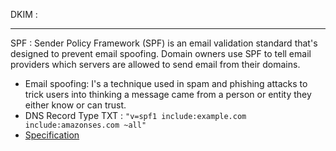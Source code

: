 DKIM : 

---
SPF : Sender Policy Framework (SPF) is an email validation standard that's designed to prevent email spoofing. 
      Domain owners use SPF to tell email providers which servers are allowed to send email from their domains. 
- Email spoofing: I's a technique used in spam and phishing attacks to trick users into thinking a message came from a person or entity they either know or can trust.      
- DNS Record Type TXT : `"v=spf1 include:example.com include:amazonses.com ~all"`
- [Specification](https://docs.aws.amazon.com/ses/latest/dg/send-email-authentication-spf.html)
